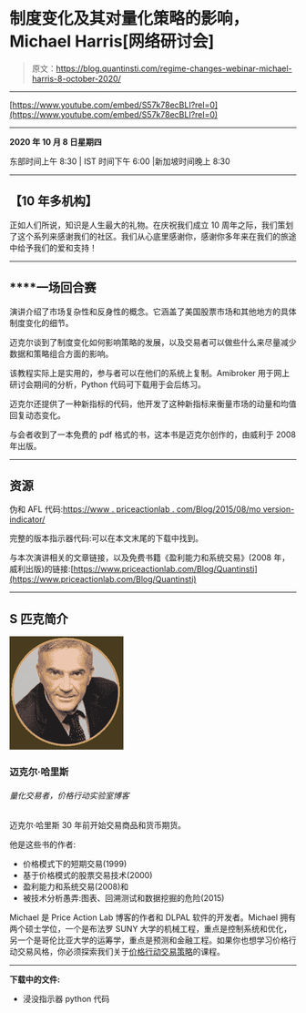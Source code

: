 # 制度变化及其对量化策略的影响，Michael Harris[网络研讨会]

> 原文：<https://blog.quantinsti.com/regime-changes-webinar-michael-harris-8-october-2020/>

* * *

[https://www.youtube.com/embed/S57k78ecBLI?rel=0](https://www.youtube.com/embed/S57k78ecBLI?rel=0)

* * *

**2020 年 10 月 8 日星期四**

东部时间上午 8:30 | IST 时间下午 6:00 |新加坡时间晚上 8:30

* * *

## ****【10 年多机构】****

正如人们所说，知识是人生最大的礼物。在庆祝我们成立 10 周年之际，我们策划了这个系列来感谢我们的社区。我们从心底里感谢你，感谢你多年来在我们的旅途中给予我们的爱和支持！

* * *

## ****一场**回合赛**

演讲介绍了市场复杂性和反身性的概念。它涵盖了美国股票市场和其他地方的具体制度变化的细节。

迈克尔谈到了制度变化如何影响策略的发展，以及交易者可以做些什么来尽量减少数据和策略组合方面的影响。

该教程实际上是实用的，参与者可以在他们的系统上复制。Amibroker 用于网上研讨会期间的分析，Python 代码可下载用于会后练习。

迈克尔还提供了一种新指标的代码，他开发了这种新指标来衡量市场的动量和均值回复动态变化。

与会者收到了一本免费的 pdf 格式的书，这本书是迈克尔创作的，由威利于 2008 年出版。

* * *

## **资源**

伪和 AFL 代码:[https://www . priceactionlab . com/Blog/2015/08/mo version-indicator/](https://www.priceactionlab.com/Blog/2015/08/momersion-indicator/)

完整的版本指示器代码:可以在本文末尾的下载中找到。

与本次演讲相关的文章链接，以及免费书籍《盈利能力和系统交易》(2008 年，威利出版)的链接:[https://www.priceactionlab.com/Blog/Quantinsti](https://www.priceactionlab.com/Blog/Quantinsti)

* * *

## ****S** 匹克简介**

![Dr Michael Harris](img/83dcab57d70e310b6a1df669d55a182b.png)

### 迈克尔·哈里斯

###### 量化交易者，价格行动实验室博客

迈克尔·哈里斯 30 年前开始交易商品和货币期货。

他是这些书的作者:

*   价格模式下的短期交易(1999)
*   基于价格模式的股票交易技术(2000)
*   盈利能力和系统交易(2008)和
*   被技术分析愚弄:图表、回溯测试和数据挖掘的危险(2015)

Michael 是 Price Action Lab 博客的作者和 DLPAL 软件的开发者。Michael 拥有两个硕士学位，一个是布法罗 SUNY 大学的机械工程，重点是控制系统和优化，另一个是哥伦比亚大学的运筹学，重点是预测和金融工程。如果你也想学习价格行动交易风格，你必须探索我们关于[价格行动交易策略](https://quantra.quantinsti.com/course/price-action-trading-strategies)的课程。

* * *

**下载中的文件:**

*   浸没指示器 python 代码